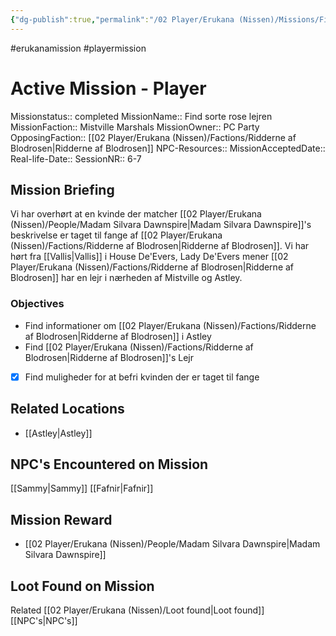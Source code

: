 ```yaml
---
{"dg-publish":true,"permalink":"/02 Player/Erukana (Nissen)/Missions/Find Sorte Rose Lejren/","tags":["erukanamission","playermission"]}
---
```



#erukanamission #playermission

# Active Mission - Player
Missionstatus:: completed
MissionName:: Find sorte rose lejren
MissionFaction:: Mistville Marshals
MissionOwner::  PC Party 
OpposingFaction:: [[02 Player/Erukana (Nissen)/Factions/Ridderne af Blodrosen\|Ridderne af Blodrosen]]
NPC-Resources:: 
MissionAcceptedDate:: 
Real-life-Date:: 
SessionNR:: 6-7

## Mission Briefing
Vi har overhørt at en kvinde der matcher [[02 Player/Erukana (Nissen)/People/Madam Silvara Dawnspire\|Madam Silvara Dawnspire]]'s beskrivelse er taget til fange af [[02 Player/Erukana (Nissen)/Factions/Ridderne af Blodrosen\|Ridderne af Blodrosen]]. 
Vi har hørt fra [[Vallis\|Vallis]] i House De'Evers, Lady De'Evers mener [[02 Player/Erukana (Nissen)/Factions/Ridderne af Blodrosen\|Ridderne af Blodrosen]]  har en lejr i nærheden af Mistville og Astley.
### Objectives
- Find informationer om [[02 Player/Erukana (Nissen)/Factions/Ridderne af Blodrosen\|Ridderne af Blodrosen]] i Astley 
- Find [[02 Player/Erukana (Nissen)/Factions/Ridderne af Blodrosen\|Ridderne af Blodrosen]]'s Lejr 
- [x] Find muligheder for at befri kvinden der er taget til fange 
## Related Locations
- [[Astley\|Astley]]

## NPC's Encountered on Mission
[[Sammy\|Sammy]]
[[Fafnir\|Fafnir]]


## Mission Reward
- [[02 Player/Erukana (Nissen)/People/Madam Silvara Dawnspire\|Madam Silvara Dawnspire]] 

## Loot Found on Mission



Related 
[[02 Player/Erukana (Nissen)/Loot found\|Loot found]]
[[NPC's\|NPC's]]